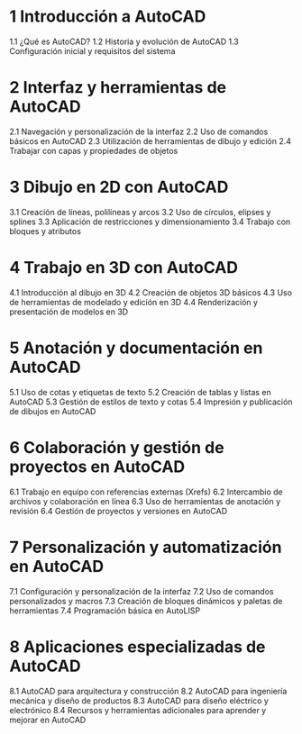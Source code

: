 # 1 Introducción a AutoCAD
   1.1 ¿Qué es AutoCAD?
   1.2 Historia y evolución de AutoCAD
   1.3 Configuración inicial y requisitos del sistema

# 2 Interfaz y herramientas de AutoCAD
   2.1 Navegación y personalización de la interfaz
   2.2 Uso de comandos básicos en AutoCAD
   2.3 Utilización de herramientas de dibujo y edición
   2.4 Trabajar con capas y propiedades de objetos

# 3 Dibujo en 2D con AutoCAD
   3.1 Creación de líneas, polilíneas y arcos
   3.2 Uso de círculos, elipses y splines
   3.3 Aplicación de restricciones y dimensionamiento
   3.4 Trabajo con bloques y atributos

# 4 Trabajo en 3D con AutoCAD
   4.1 Introducción al dibujo en 3D
   4.2 Creación de objetos 3D básicos
   4.3 Uso de herramientas de modelado y edición en 3D
   4.4 Renderización y presentación de modelos en 3D

# 5 Anotación y documentación en AutoCAD
   5.1 Uso de cotas y etiquetas de texto
   5.2 Creación de tablas y listas en AutoCAD
   5.3 Gestión de estilos de texto y cotas
   5.4 Impresión y publicación de dibujos en AutoCAD

# 6 Colaboración y gestión de proyectos en AutoCAD
   6.1 Trabajo en equipo con referencias externas (Xrefs)
   6.2 Intercambio de archivos y colaboración en línea
   6.3 Uso de herramientas de anotación y revisión
   6.4 Gestión de proyectos y versiones en AutoCAD

# 7 Personalización y automatización en AutoCAD
   7.1 Configuración y personalización de la interfaz
   7.2 Uso de comandos personalizados y macros
   7.3 Creación de bloques dinámicos y paletas de herramientas
   7.4 Programación básica en AutoLISP

# 8 Aplicaciones especializadas de AutoCAD
   8.1 AutoCAD para arquitectura y construcción
   8.2 AutoCAD para ingeniería mecánica y diseño de productos
   8.3 AutoCAD para diseño eléctrico y electrónico
   8.4 Recursos y herramientas adicionales para aprender y mejorar en AutoCAD
